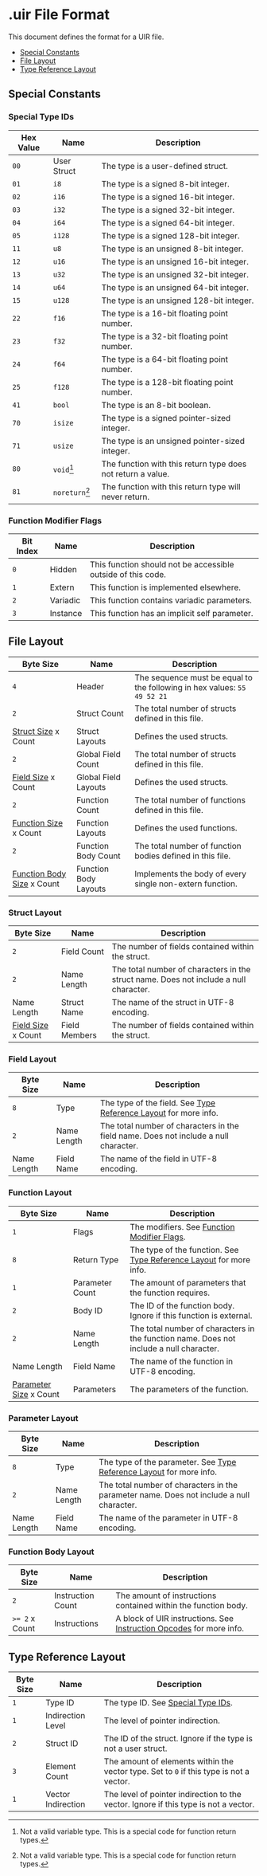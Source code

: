 # .uir File Format

This document defines the format for a UIR file.

- [Special Constants](#special-constants)
- [File Layout](#file-layout)
- [Type Reference Layout](#type-reference-layout)

## Special Constants

### Special Type IDs

| Hex Value | Name | Description |
|----|----|----|
| `00` | User Struct | The type is a user-defined struct. |
| `01` | `i8`  | The type is a signed 8-bit integer.  |
| `02` | `i16` | The type is a signed 16-bit integer. |
| `03` | `i32` | The type is a signed 32-bit integer. |
| `04` | `i64` | The type is a signed 64-bit integer. |
| `05` | `i128` | The type is a signed 128-bit integer. |
| `11` | `u8`  | The type is an unsigned 8-bit integer.  |
| `12` | `u16` | The type is an unsigned 16-bit integer. |
| `13` | `u32` | The type is an unsigned 32-bit integer. |
| `14` | `u64` | The type is an unsigned 64-bit integer. |
| `15` | `u128` | The type is an unsigned 128-bit integer. |
| `22` | `f16` | The type is a 16-bit floating point number. |
| `23` | `f32` | The type is a 32-bit floating point number. |
| `24` | `f64` | The type is a 64-bit floating point number. |
| `25` | `f128` | The type is a 128-bit floating point number. |
| `41` | `bool` | The type is an 8-bit boolean. |
| `70` | `isize` | The type is a signed pointer-sized integer. |
| `71` | `usize` | The type is an unsigned pointer-sized integer. |
| `80` | `void`[^1] | The function with this return type does not return a value. |
| `81` | `noreturn`[^1] | The function with this return type will never return. |

[^1]: Not a valid variable type. This is a special code for function return types.

### Function Modifier Flags

| Bit Index | Name | Description |
|----|----|----|
| `0` | Hidden | This function should not be accessible outside of this code. |
| `1` | Extern | This function is implemented elsewhere. |
| `2` | Variadic | This function contains variadic parameters. |
| `3` | Instance | This function has an implicit self parameter. |

## File Layout

| Byte Size | Name | Description |
|----|----|----|
| `4` | Header | The sequence must be equal to the following in hex values: `55 49 52 21` |
| `2` | Struct Count | The total number of structs defined in this file. |
| [Struct Size](#struct-layout) x Count | Struct Layouts | Defines the used structs. |
| `2` | Global Field Count | The total number of structs defined in this file. |
| [Field Size](#field-layout) x Count | Global Field Layouts | Defines the used structs. |
| `2` | Function Count | The total number of functions defined in this file. |
| [Function Size](#function-layout) x Count | Function Layouts | Defines the used functions. |
| `2` | Function Body Count | The total number of function bodies defined in this file. |
| [Function Body Size](#function-body-layout) x Count | Function Body Layouts | Implements the body of every single non-extern function. |

### Struct Layout

| Byte Size | Name | Description |
|----|----|----|
| `2` | Field Count | The number of fields contained within the struct. |
| `2` | Name Length | The total number of characters in the struct name. Does not include a null character. |
| Name Length | Struct Name | The name of the struct in UTF-8 encoding. |
| [Field Size](#field-layout) x Count | Field Members | The number of fields contained within the struct. |

### Field Layout

| Byte Size | Name | Description |
|----|----|----|
| `8` | Type | The type of the field. See [Type Reference Layout](#type-reference-layout) for more info. |
| `2` | Name Length | The total number of characters in the field name. Does not include a null character. |
| Name Length | Field Name | The name of the field in UTF-8 encoding. |

### Function Layout

| Byte Size | Name | Description |
|----|----|----|
| `1` | Flags | The modifiers. See [Function Modifier Flags](#function-modifier-flags). |
| `8` | Return Type | The type of the function. See [Type Reference Layout](#type-reference-layout) for more info. |
| `1` | Parameter Count | The amount of parameters that the function requires. |
| `2` | Body ID | The ID of the function body. Ignore if this function is external. |
| `2` | Name Length | The total number of characters in the function name. Does not include a null character. |
| Name Length | Field Name | The name of the function in UTF-8 encoding. |
| [Parameter Size](#parameter-layout) x Count | Parameters | The parameters of the function. |

### Parameter Layout

| Byte Size | Name | Description |
|----|----|----|
| `8` | Type | The type of the parameter. See [Type Reference Layout](#type-reference-layout) for more info. |
| `2` | Name Length | The total number of characters in the parameter name. Does not include a null character. |
| Name Length | Field Name | The name of the parameter in UTF-8 encoding. |

### Function Body Layout

| Byte Size | Name | Description |
|----|----|----|
| `2` | Instruction Count | The amount of instructions contained within the function body. |
| `>= 2` x Count | Instructions | A block of UIR instructions. See [Instruction Opcodes](./opcodes.md) for more info. |

## Type Reference Layout

| Byte Size | Name | Description |
|----|----|----|
| `1` | Type ID | The type ID. See [Special Type IDs](#special-type-ids). |
| `1` | Indirection Level | The level of pointer indirection. |
| `2` | Struct ID | The ID of the struct. Ignore if the type is not a user struct. |
| `3` | Element Count | The amount of elements within the vector type. Set to `0` if this type is not a vector. |
| `1` | Vector Indirection | The level of pointer indirection to the vector. Ignore if this type is not a vector. |
